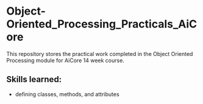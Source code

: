 # Object-Oriented_Processing_Practicals_AiCore
This repository stores the practical work completed in the Object Oriented Processing module for AiCore 14 week course.
## Skills learned:
- defining classes, methods, and attributes
  
